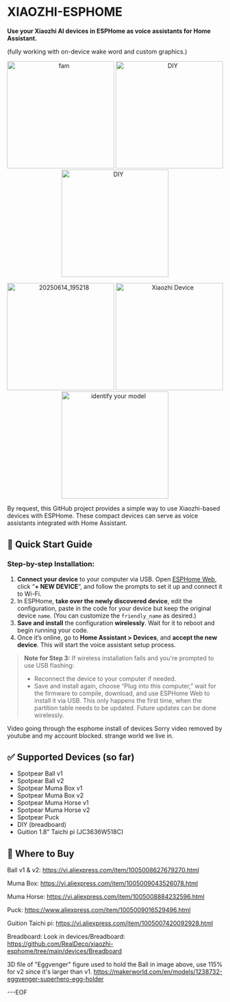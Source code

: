
# XIAOZHI-ESPHOME

**Use your Xiaozhi AI devices in ESPHome as voice assistants for Home Assistant.**

(fully working with on-device wake word and custom graphics.)

<p align="center">
  <img src="https://github.com/user-attachments/assets/958a2d99-5752-481b-be1e-d9ad797e6e33" alt="fam" width="250"/>
  <img src="https://github.com/user-attachments/assets/931189c1-d7eb-444c-b6be-e83a17111abc" alt="DIY" width="250"/>
  <img src="https://github.com/user-attachments/assets/2ca77edd-89fd-473a-9b5c-542b7dbed1e9" alt="DIY" width="250"/>
</p>
<p align="center">
  <img src="https://github.com/user-attachments/assets/5d364985-a4ce-4b49-bf03-af7ce22bbc35" alt="20250614_195218" width="250"/>
  <img src="https://github.com/user-attachments/assets/8e66a3d6-527b-4047-9f0c-fb7c9cb2490f" alt="Xiaozhi Device" width="250"/>
  <img src="https://github.com/user-attachments/assets/4aa49b9e-ab2c-4949-aefc-9d51ecf6ac40" alt="identify your model" width="250"/>
</p>


By request, this GitHub project provides a simple way to use Xiaozhi-based devices with ESPHome. These compact devices can serve as voice assistants integrated with Home Assistant.

## 🚀 Quick Start Guide

### Step-by-step Installation:

1. **Connect your device** to your computer via USB. Open [ESPHome Web](https://web.esphome.io), click “**+ NEW DEVICE**”, and follow the prompts to set it up and connect it to Wi-Fi.
2. In ESPHome, **take over the newly discovered device**, edit the configuration, paste in the code for your device but keep the original device `name`. (You can customize the `friendly_name` as desired.)
3. **Save and install** the configuration **wirelessly**. Wait for it to reboot and begin running your code.
4. Once it’s online, go to **Home Assistant > Devices**, and **accept the new device**. This will start the voice assistant setup process.

> **Note for Step 3:**
> If wireless installation fails and you're prompted to use USB flashing:
>
> * Reconnect the device to your computer if needed.
> * Save and install again, choose “Plug into this computer,” wait for the firmware to compile, download, and use ESPHome Web to install it via USB.
>   This only happens the first time, when the partition table needs to be updated. Future updates can be done wirelessly.

Video going through the esphome install of devices
Sorry video removed by youtube and my account blocked. strange world we live in.

## ✅ Supported Devices (so far)

* Spotpear Ball v1
* Spotpear Ball v2
* Spotpear Muma Box v1
* Spotpear Muma Box v2
* Spotpear Muma Horse v1
* Spotpear Muma Horse v2
* Spotpear Puck
* DIY (breadboard)
* Guition 1.8" Taichi pi (JC3636W518C)

## 🛒 Where to Buy

Ball v1 & v2: https://vi.aliexpress.com/item/1005008627679270.html

Muma Box: https://vi.aliexpress.com/item/1005009043526078.html

Muma Horse: https://vi.aliexpress.com/item/1005008884232596.html

Puck: https://www.aliexpress.com/item/1005009016529496.html

Guition Taichi pi: https://vi.aliexpress.com/item/1005007420092928.html

Breadboard: Look in devices/Breadboard: https://github.com/RealDeco/xiaozhi-esphome/tree/main/devices/Breadboard

3D file of "Eggvenger" figure used to hold the Ball in image above, use 115% for v2 since it's larger than v1.
https://makerworld.com/en/models/1238732-eggvenger-superhero-egg-holder

---EOF

